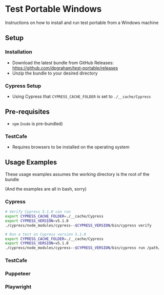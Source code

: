 # Test Portable Windows
Instructions on how to install and run test portable from a Windows machine

## Setup

### Installation
* Download the latest bundle from GitHub Releases: https://github.com/dpgraham/test-portable/releases
* Unzip the bundle to your desired directory

### Cypress Setup
* Using Cypress that `CYPRESS_CACHE_FOLDER` is set to `./__cache/Cypress`

## Pre-requisites
* `npm` (`node` is pre-bundled)

### TestCafe
* Requires browsers to be installed on the operating system

## Usage Examples
These usage examples assumes the working directory is the root of the bundle

(And the examples are all in bash, sorry)

### Cypress
```bash
# Verify Cypress 5.1.0 can run
export CYPRESS_CACHE_FOLDER=./__cache/Cypress
export CYPRESS_VERSION=v5.1.0
./cypress/node_modules/cypress--$CYPRESS_VERSION/bin/cypress verify
```

```bash
# Run a test on Cypress version 5.1.0
export CYPRESS_CACHE_FOLDER=./__cache/Cypress
export CYPRESS_VERSION=v5.1.0
./cypress/node_modules/cypress--$CYPRESS_VERSION/bin/cypress run /path/to/cypress-tests/
```

### TestCafe

### Puppeteer

### Playwright
